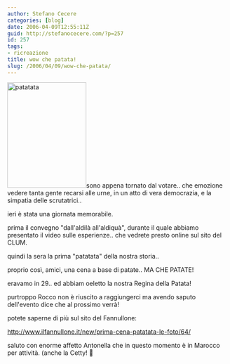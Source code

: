 ```yaml
---
author: Stefano Cecere
categories: [blog]
date: 2006-04-09T12:55:11Z
guid: http://stefanocecere.com/?p=257
id: 257
tags:
- ricreazione
title: wow che patata!
slug: /2006/04/09/wow-che-patata/
---
```


<img src="http://stefanocecere.com/wp-content/uploads/sites/3/2006/04/patatata.jpg" alt="patatata" width="180" height="240" class="alignleft size-full wp-image-5484" />sono appena tornato dal votare.. che emozione vedere tanta gente recarsi alle urne, in un atto di vera democrazia, e la simpatia delle scrutatrici..

ieri è stata una giornata memorabile.

prima il convegno "dall'aldilà all'aldiquà", durante il quale abbiamo presentato il video sulle esperienze.. che vedrete presto online sul sito del CLUM.

quindi la sera la prima "patatata" della nostra storia..
  
proprio così, amici, una cena a base di patate.. MA CHE PATATE!

eravamo in 29.. ed abbiam oeletto la nostra Regina della Patata!
  
purtroppo Rocco non è riuscito a raggiungerci ma avendo saputo dell'evento dice che al prossimo verrà!

potete saperne di più sul sito del Fannullone:
  
<http://www.ilfannullone.it/new/prima-cena-patatata-le-foto/64/>

saluto con enorme affetto Antonella che in questo momento è in Marocco per attività. (anche la Cetty! 🙂